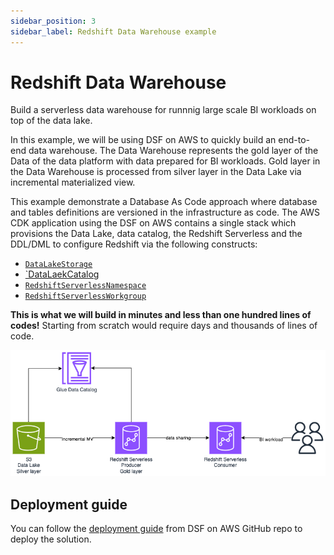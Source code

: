 ```yaml
---
sidebar_position: 3
sidebar_label: Redshift Data Warehouse example
---
```


# Redshift Data Warehouse

Build a serverless data warehouse for runnnig large scale BI workloads on top of the data lake.

In this example, we will be using DSF on AWS to quickly build an end-to-end data warehouse. The Data Warehouse represents the gold layer of the Data of the data platform with data prepared for BI workloads. Gold layer in the Data Warehouse is processed from silver layer in the Data Lake via incremental materialized view. 

This example demonstrate a Database As Code approach where database and tables definitions are versioned in the infrastructure as code. The AWS CDK application using the DSF on AWS contains a single stack which provisions the Data Lake, data catalog, the Redshift Serverless and the DDL/DML to configure Redshift via the following constructs:
   * [`DataLakeStorage`](../constructs/library/02-Storage/03-data-lake-storage.mdx)
   * [`DataLaekCatalog](../constructs/library/04-Governance/02-data-lake-catalog.mdx)
   * [`RedshiftServerlessNamespace`](../constructs/library/05-Consumption/01-redshift-serverless-namespace.mdx)
   * [`RedshiftServerlessWorkgroup`](../constructs/library/05-Consumption/02-redshift-serverless-workgroup.mdx)
  

**This is what we will build in minutes and less than one hundred lines of codes!** Starting from scratch would require days and thousands of lines of code.

![Redshift Data Warehouse](../../static/img/redshift-data-warehouse-example.png)


## Deployment guide

You can follow the [deployment guide](https://github.com/awslabs/data-solutions-framework-on-aws/tree/main/examples/redshift-data-warehouse) from DSF on AWS GitHub repo to deploy the solution.